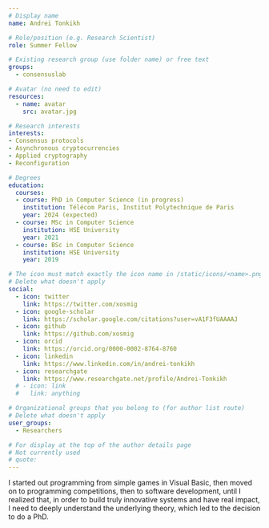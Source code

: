 ```yaml
---
# Display name
name: Andrei Tonkikh

# Role/position (e.g. Research Scientist)
role: Summer Fellow

# Existing research group (use folder name) or free text
groups:
  - consensuslab

# Avatar (no need to edit)
resources:
  - name: avatar
    src: avatar.jpg

# Research interests
interests:
- Consensus protocols
- Asynchronous cryptocurrencies
- Applied cryptography
- Reconfiguration

# Degrees
education:
  courses:
  - course: PhD in Computer Science (in progress)
    institution: Télécom Paris, Institut Polytechnique de Paris
    year: 2024 (expected)
  - course: MSc in Computer Science
    institution: HSE University
    year: 2021
  - course: BSc in Computer Science
    institution: HSE University
    year: 2019

# The icon must match exactly the icon name in /static/icons/<name>.png
# Delete what doesn't apply
social:
  - icon: twitter
    link: https://twitter.com/xosmig
  - icon: google-scholar
    link: https://scholar.google.com/citations?user=vA1F3fUAAAAJ
  - icon: github
    link: https://github.com/xosmig
  - icon: orcid
    link: https://orcid.org/0000-0002-8764-8760
  - icon: linkedin
    link: https://www.linkedin.com/in/andrei-tonkikh
  - icon: researchgate
    link: https://www.researchgate.net/profile/Andrei-Tonkikh
  # - icon: link
  #   link: anything

# Organizational groups that you belong to (for author list route)
# Delete what doesn't apply
user_groups:
  - Researchers

# For display at the top of the author details page
# Not currently used
# quote:
---
```


I started out programming from simple games in Visual Basic, then moved on to programming competitions, then to software development, until I realized that, in order to build truly innovative systems and have real impact, I need to deeply understand the underlying theory, which led to the decision to do a PhD.
